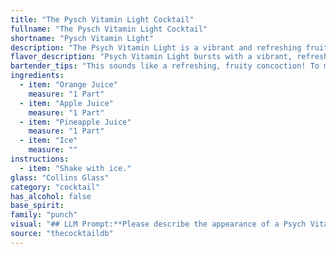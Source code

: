 ```yaml
---
title: "The Pysch Vitamin Light Cocktail"
fullname: "The Pysch Vitamin Light Cocktail"
shortname: "Pysch Vitamin Light"
description: "The Psych Vitamin Light is a vibrant and refreshing fruit punch, a classic member of the non-alcoholic cocktail family. Its origins are rooted in the desire for healthy, revitalizing beverages, likely popularized in the mid-20th century as a refreshing alternative to sugary sodas. "
flavor_description: "Psych Vitamin Light bursts with a vibrant, refreshing citrus punch. Tangy orange and sweet pineapple dance on your palate, while apple juice adds a subtle, crisp note. The cool, icy texture enhances the fruitiness, leaving you feeling revitalized and ready for anything. "
bartender_tips: "This sounds like a refreshing, fruity concoction! To make it perfect, chill your juices beforehand to ensure a cold, crisp taste. Use a good quality orange juice with a bit of pulp for texture.  Start with a base of ice and then layer the juices –  orange, apple, then pineapple.  Give it a gentle stir to combine, but don't overmix as you want to preserve the natural sweetness of the juices. "
ingredients:
  - item: "Orange Juice"
    measure: "1 Part"
  - item: "Apple Juice"
    measure: "1 Part"
  - item: "Pineapple Juice"
    measure: "1 Part"
  - item: "Ice"
    measure: ""
instructions:
  - item: "Shake with ice."
glass: "Collins Glass"
category: "cocktail"
has_alcohol: false
base_spirit:
family: "punch"
visual: "## LLM Prompt:**Please describe the appearance of a Psych Vitamin Light cocktail. It is made with equal parts orange juice, apple juice, and pineapple juice, shaken with ice and served in a tall glass.****Consider these details in your description:*** **Color:** What is the overall color of the cocktail? Is it a single, unified color, or does it have layers or gradients? * **Clarity:** Is the cocktail clear, cloudy, or opaque? Are there any visible particles or sediments?* **Texture:** Is the cocktail smooth or does it have any visible texture? * **Garnish:**  Consider potential garnishes that would complement the flavor profile and enhance the visual appeal. * **Glassware:** How does the cocktail look in the tall glass? Does it fill the glass completely or is there any headspace? **Example response:**The Psych Vitamin Light is a vibrant, sunny yellow cocktail, its clarity slightly clouded by the ice and a gentle haze from the juice blend.  It appears smooth and uniform in texture, with a subtle layer of condensation clinging to the tall glass. A sprig of fresh mint, gently nestled on the rim, adds a touch of green to the visual palette, while also hinting at the refreshing nature of the drink. "
source: "thecocktaildb"
---
```


